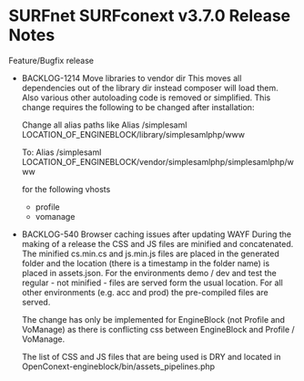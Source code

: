 # SURFnet SURFconext v3.7.0 Release Notes #

Feature/Bugfix release

* BACKLOG-1214 Move libraries to vendor dir
    This moves all dependencies out of the library dir instead composer will load them. Also various other autoloading code is removed or simplified.
    This change requires the following to be changed after installation:

    Change all alias paths like
    Alias /simplesaml LOCATION_OF_ENGINEBLOCK/library/simplesamlphp/www

    To:
    Alias /simplesaml LOCATION_OF_ENGINEBLOCK/vendor/simplesamlphp/simplesamlphp/www

    for the following vhosts
    - profile
    - vomanage

* BACKLOG-540 Browser caching issues after updating WAYF
    During the making of a release the CSS and JS files are minified and concatenated. The minified cs.min.cs and js.min.js files are placed in the 
    generated folder and the location (there is a timestamp in the folder name) is placed in assets.json. For the environments demo / dev  and test the regular - not minified - files are served form the usual location. For all other environments (e.g. acc and prod) the pre-compiled files are served.

    The change has only be implemented for EngineBlock (not Profile and VoManage) as there is conflicting css between EngineBlock and Profile / VoManage.

    The list of CSS and JS files that are being used is DRY and located in OpenConext-engineblock/bin/assets_pipelines.php